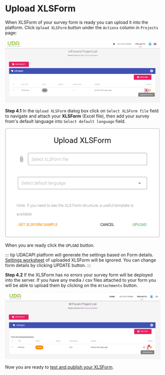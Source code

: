 # Upload XLSForm

When XLSForm of your survey form is ready you can upload it into the platform. Click `Upload XLSForm` button under the `Actions` column in `Projects` page:

![An image](./img/s4-ProjectsDraftFormUpload.png)

**Step 4.1** In the `Upload XLSForm` dialog box click on `Select XLSForm file` field to navigate and attach your **XLSForm** (Excel file), then add your survey from's default language into `Select default language` field.

![An image](./img/s4-ProjectsUploadXLSForm.png)

When you are ready click the `UPLOAD` button.

::: tip
UDACAPI platform will generate the settings based on Form details. [Settings worksheet](http://xlsform.org/en/#settings-worksheet) of uploaded XLSForm will be ignored. You can change form details by clicking UPDATE button.
:::

**Step 4.2** If the XLSForm has no errors your survey form will be deployed into the server. If you have any media / csv files attached to your form you will be able to upload them by clicking on the `Attachments` button.

![An image](./img/s4-ProjectsDeployedAttachment.png)

Now you are ready to [test and publish your XLSForm](./12-test-form.html).